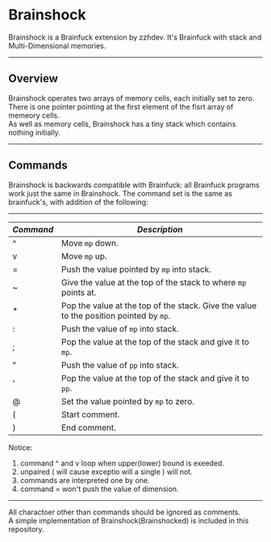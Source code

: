 # Brainshock

Brainshock is a Brainfuck extension by zzhdev. It's Brainfuck with stack and Multi-Dimensional memories.  
***

## Overview

Brainshock operates two arrays of memory cells, each initially set to zero. There is one pointer pointing at the first element of the fisrt array of memeory cells.  
As well as memory cells, Brainshock has a tiny stack which contains nothing initially.
***

## Commands

Brainshock is backwards compatible with Brainfuck: all Brainfuck programs work just the same in Brainshock. The command set is the same as brainfuck's, with addition of the following:  
***
|***Command***|***Description***|
|     ----    |       ----      |
|^            |Move ```mp``` down.  |
|v            |Move ```mp``` up.  |
|=            |Push the value pointed by ```mp``` into stack.  |
|~            |Give the value at the top of the stack to where ```mp``` points at.  |
|*            |Pop the value at the top of the stack. Give the value to the position pointed by ```mp```.|
|:            |Push the value of ```mp``` into stack.  |
|;            |Pop the value at the top of the stack and give it to ```mp```.  |
|"            |Push the value of ```pp``` into stack.  |
|'            |Pop the value at the top of the stack and give it to ```pp```.  |
|@            |Set the value pointed by ```mp``` to zero.  |
|(            |Start comment.  |
|)            |End comment.|

Notice:  

1. command ^ and v loop when upper(lower) bound is exeeded.
2. unpaired ( will cause exceptio will a single ) will not.
3. commands are interpreted one by one.
4. command = won't push the value of dimension.  

***
All charactoer other than commands should be ignored as comments.  
A simple implementation of Brainshock(Brainshocked) is included in this repository.
